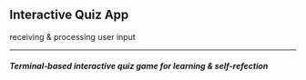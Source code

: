 ## Interactive Quiz App
receiving &amp; processing user input

---

##### Terminal-based interactive quiz game for learning & self-refection



